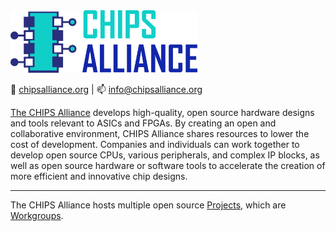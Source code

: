 <img alt="CHIPS Alliance Logo" src="https://github.com/chipsalliance/.github/blob/main/profile/images/chips_alliance.svg" height=100>

:link:&nbsp;[chipsalliance.org](https://chipsalliance.org/) | :mailbox:&nbsp;[info@chipsalliance.org](mailto:info@chipsalliance.org)

[The CHIPS Alliance](https://chipsalliance.org/) develops high-quality, open source hardware designs and tools relevant to ASICs and FPGAs. By creating an open and collaborative environment, CHIPS Alliance shares resources to lower the cost of development. Companies and individuals can work together to develop open source CPUs, various peripherals, and complex IP blocks, as well as open source hardware or software tools to accelerate the creation of more efficient and innovative chip designs.

----

The CHIPS Alliance hosts multiple open source [Projects](https://www.chipsalliance.org/projects/), which are [Workgroups](https://chipsalliance.org/workgroups/).
